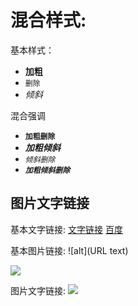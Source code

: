 # 混合样式:
基本样式：

- **加粗**
- ``删除``
- *倾斜*

混合强调

- **``加粗删除``**
- ***加粗倾斜***
- *``倾斜删除``*
- ***``加粗倾斜删除``***

##  图片文字链接

基本文字链接:
	[文字链接]()
	[百度](http://www.baidu.com)
	
基本图片链接:
	![alt](URL text)
	
![](https://www.baidu.com/img/bd_logo1.png)	

图片文字链接:
[![](https://www.baidu.com/img/bd_logo1.png)](http://www.baidu.com)